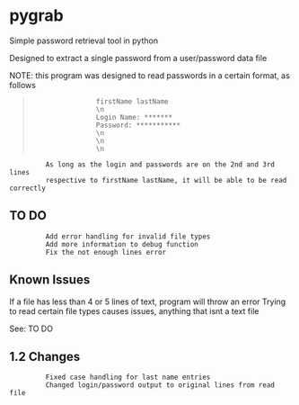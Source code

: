# pygrab
Simple password retrieval tool in python

  Designed to extract a single password from a user/password data file                          
                                                                            
  NOTE: this program was designed to read passwords in a certain format, as follows
  >                     firstName lastName
  >                     \n
  >                     Login Name: *******
  >                     Password: ***********
  >                     \n
  >                     \n
  >                     \n
             As long as the login and passwords are on the 2nd and 3rd lines
             respective to firstName lastName, it will be able to be read correctly

##  TO DO
             Add error handling for invalid file types
             Add more information to debug function
             Fix the not enough lines error

##  Known Issues
If a file has less than 4 or 5 lines of text, program will throw an error
Trying to read certain file types causes issues, anything that isnt a text file

See: TO DO

##  1.2 Changes
             Fixed case handling for last name entries
             Changed login/password output to original lines from read file
